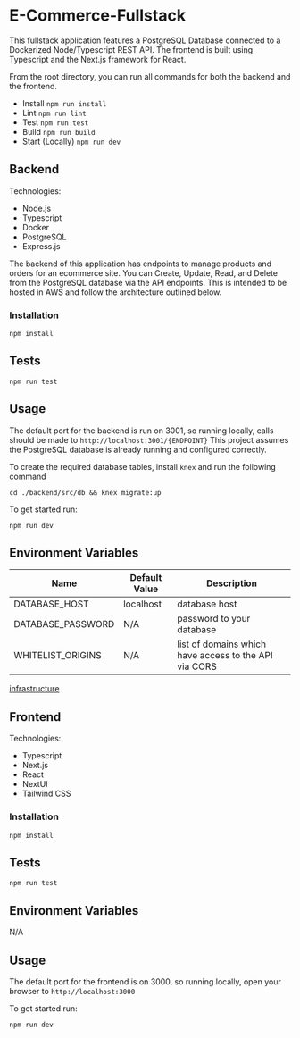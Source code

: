 # E-Commerce-Fullstack

This fullstack application features a PostgreSQL Database connected to a Dockerized Node/Typescript REST API. The frontend is built using Typescript and the Next.js framework for React.

From the root directory, you can run all commands for both the backend and the frontend. 
- Install `npm run install`
- Lint `npm run lint`
- Test `npm run test`
- Build `npm run build`
- Start (Locally) `npm run dev`

## Backend

Technologies:
- Node.js
- Typescript
- Docker
- PostgreSQL
- Express.js

The backend of this application has endpoints to manage products and orders for an ecommerce site. You can Create, Update, Read, and Delete from the PostgreSQL database via the API endpoints. This is intended to be hosted in AWS and follow the architecture outlined below.

### Installation
```
npm install
```

## Tests
```
npm run test
```

## Usage
The default port for the backend is run on 3001, so running locally, calls should be made to `http://localhost:3001/{ENDPOINT}`
This project assumes the PostgreSQL database is already running and configured correctly.  
  
To create the required database tables, install `knex` and run the following command
```
cd ./backend/src/db && knex migrate:up
```

To get started run:
```
npm run dev
```

## Environment Variables
|  Name | Default Value  | Description  |   
|-------|----------------|--------------|
| DATABASE_HOST | localhost | database host |
| DATABASE_PASSWORD | N/A | password to your database |
| WHITELIST_ORIGINS | N/A | list of domains which have access to the API via CORS |

[infrastructure](./infrastructure.png)

## Frontend

Technologies:
- Typescript
- Next.js
- React
- NextUI
- Tailwind CSS

### Installation
```
npm install
```

## Tests
```
npm run test
```

## Environment Variables
N/A

## Usage
The default port for the frontend is on 3000, so running locally, open your browser to `http://localhost:3000`

To get started run:
```
npm run dev
```
